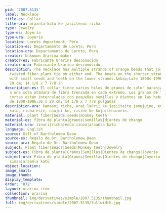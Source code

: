 ```yaml
---
pid: '2007.5135'
label: Necklace
title-es: Collar
title-ura: araanla katü ke jasiitenui richa
type: Jewelry
type-es: Joyería
type-ura: Joyería
location: Loreto department, Peru
location-es: Departamento de Loreto, Perú
location-ura: Departamento de Loreto, Perú
creator: Unknown Urarina maker
creator-es: Fabricante Urarina desconocido
creator-ura: Fabricante Urarina desconocido
description: The necklace has multiple strands of orange beads that join to a single
  twisted fiber plant tie on either end. The beads on the shorter strands are interspersed
  with small seeds and teeth on the lower strands.&nbsp;Late 1800s-1996.&nbsp;36 x
  20 cm; 14 1/8 x 7 7/8 in
description-es: El collar tiene varios hilos de granos de color naranja que se unen
  a una sola atadura de fibra trenzada en cada extremo. Los granos de las hebras más
  cortas están intercaladas con pequeñas semillas y dientes en las hebras inferiores;Finales
  de 1800-1996;36 x 20 cm; 14 1/8 x 7 7/8 pulgadas
description-ura: kanaani richa, arai laürii ke jasiiteite janujuine, enüa inaa, kanii
  katü, richa esie, naujui ke, risine ke kujuitenuinein.
material: plant fiber|beads|seeds|monkey teeth
material-es: fibra de planta|granos|semillas|dientes de chango
material-ura: iinuri|richa|enüa iinaa|araanla katü
language: English
source: Gift of Bartholomew Dean
source-es: Regalo de Dr. Bartholomew Dean
source-ura: Regalo de Dr. Bartholomew Dean
subject: Plant fiber|Beads|Seeds|Monkey teeth|Jewelry
subject-es: Fibra de planta|Granos|Semillas|Dientes de chango|Joyería
subject-ura: Fibra de planta|Granos|Semillas|Dientes de chango|Joyería|iinuri|richa|enüa
  iinaa|araanla katü
object_location:
image_small:
image_thumb:
display_template:
order: '072'
layout: urarina_item
collection: urarina
thumbnail: img/derivatives/simple/2007.5135/thumbnail.jpg
full: img/derivatives/simple/2007.5135/fullwidth.jpg
---
```

